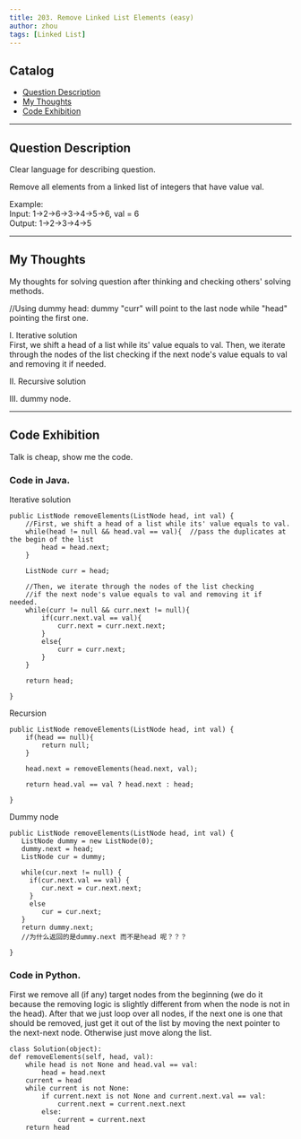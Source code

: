 ```yaml
---
title: 203. Remove Linked List Elements (easy)                   
author: zhou      
tags: [Linked List]            
---
```


       

## Catalog  
+ [Question Description](#partI)
+ [My Thoughts](#partII)
+ [Code Exhibition](#partIII)

----------------------------------

## Question Description
Clear language for describing question.    

Remove all elements from a linked list of integers that have value val.      

Example:     
Input:  1->2->6->3->4->5->6, val = 6    
Output: 1->2->3->4->5     


----------------------------------

## My Thoughts
My thoughts for solving question after thinking and checking others' solving methods.        

//Using dummy head: dummy "curr" will point to the last node while "head" pointing the first one.       

I. Iterative solution    
First, we shift a head of a list while its' value equals to val. Then, we iterate through the nodes of the list checking if the next node's value equals to val and removing it if needed.     

II. Recursive solution    

III. dummy node.    


----------------------------------

## Code Exhibition
Talk is cheap, show me the code.    
### Code in Java.     
Iterative solution     

    public ListNode removeElements(ListNode head, int val) {
        //First, we shift a head of a list while its' value equals to val.
        while(head != null && head.val == val){  //pass the duplicates at the begin of the list  
            head = head.next;
        }
        
        ListNode curr = head;
        
        //Then, we iterate through the nodes of the list checking 
        //if the next node's value equals to val and removing it if needed.
        while(curr != null && curr.next != null){
            if(curr.next.val == val){
                curr.next = curr.next.next;
            }
            else{
                curr = curr.next;
            }
        }
        
        return head;
        
    }

Recursion    

    public ListNode removeElements(ListNode head, int val) {
        if(head == null){
            return null;
        }
        
        head.next = removeElements(head.next, val);
        
        return head.val == val ? head.next : head;
        
    }

Dummy node    

    public ListNode removeElements(ListNode head, int val) {
       ListNode dummy = new ListNode(0);
       dummy.next = head;
       ListNode cur = dummy;
    
       while(cur.next != null) {
         if(cur.next.val == val) {
            cur.next = cur.next.next;
         }
         else
            cur = cur.next;
       }
       return dummy.next;
       //为什么返回的是dummy.next 而不是head 呢？？？
       
    }



### Code in Python.   
First we remove all (if any) target nodes from the beginning (we do it because the removing logic is slightly different from when the node is not in the head). After that we just loop over all nodes, if the next one is one that should be removed, just get it out of the list by moving the next pointer to the next-next node. Otherwise just move along the list.      

    class Solution(object):
    def removeElements(self, head, val):
        while head is not None and head.val == val:
            head = head.next
        current = head
        while current is not None:
            if current.next is not None and current.next.val == val:
                current.next = current.next.next
            else:
                current = current.next
        return head




